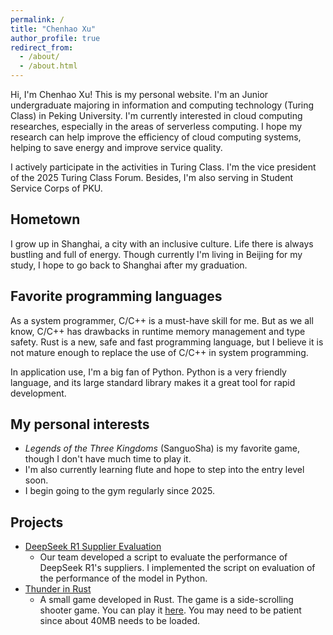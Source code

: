 ```yaml
---
permalink: /
title: "Chenhao Xu"
author_profile: true
redirect_from: 
  - /about/
  - /about.html
---
```


Hi, I'm Chenhao Xu! This is my personal website. I'm an Junior undergraduate majoring in information and computing technology (Turing Class) in Peking University. I'm currently interested in cloud computing researches, especially in the areas of serverless computing. I hope my research can help improve the efficiency of cloud computing systems, helping to save energy and improve service quality.

I actively participate in the activities in Turing Class. I'm the vice president of the 2025 Turing Class Forum. Besides, I'm also serving in Student Service Corps of PKU.

## Hometown

I grow up in Shanghai, a city with an inclusive culture. Life there is always bustling and full of energy. Though currently I'm living in Beijing for my study, I hope to go back to Shanghai after my graduation.

## Favorite programming languages

As a system programmer, C/C++ is a must-have skill for me. But as we all know, C/C++ has drawbacks in runtime memory management and type safety. Rust is a new, safe and fast programming language, but I believe it is not mature enough to replace the use of C/C++ in system programming. 

In application use, I'm a big fan of Python. Python is a very friendly language, and its large standard library makes it a great tool for rapid development.

## My personal interests

- *Legends of the Three Kingdoms* (SanguoSha) is my favorite game, though I don't have much time to play it.
- I'm also currently learning flute and hope to step into the entry level soon.
- I begin going to the gym regularly since 2025.

## Projects

- [DeepSeek R1 Supplier Evaluation](https://github.com/llm-router/DeepSeekRouter)
  * Our team developed a script to evaluate the performance of DeepSeek R1's suppliers. I implemented the script on evaluation of the performance of the model in Python.
- [Thunder in Rust](https://github.com/bucket-xv/Thunder-in-Rust)
  * A small game developed in Rust. The game is a side-scrolling shooter game. You can play it [here](https://bucket-xv.github.io/Thunder-in-Rust/). You may need to be patient since about 40MB needs to be loaded.


